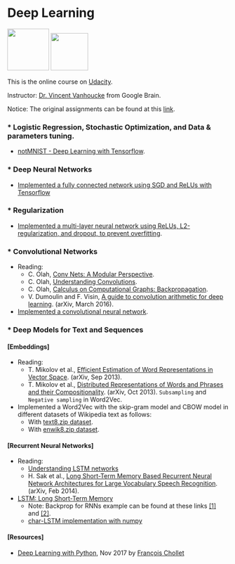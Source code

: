 # Deep Learning 
<img width="95" src="https://github.com/ttungl/Deep-Learning-Google/blob/master/Lesson1/googlelogo.png"> <img width="85" src="https://github.com/ttungl/Deep-Learning-Google/blob/master/Lesson1/tensorflow.png">

This is the online course on [Udacity](https://www.udacity.com/course/deep-learning--ud730).

Instructor: [Dr. Vincent Vanhoucke](https://research.google.com/pubs/VincentVanhoucke.html) from Google Brain.

Notice: The original assignments can be found at this [link](https://github.com/tensorflow/tensorflow/tree/master/tensorflow/examples/udacity).

### * Logistic Regression, Stochastic Optimization, and Data & parameters tuning. 
* [notMNIST - Deep Learning with Tensorflow](https://github.com/ttungl/Deep-Learning-by-Google/blob/master/Lesson1/DeepLearning_assignment_1.ipynb). 

### * Deep Neural Networks
* [Implemented a fully connected network using SGD and ReLUs with Tensorflow](https://github.com/ttungl/Deep-Learning-Google/blob/master/Lesson1/2_fully_connected_network_using_SGD.ipynb)
              
### * Regularization
* [Implemented a multi-layer neural network using ReLUs, L2-regularization, and dropout, to prevent overfitting](https://github.com/ttungl/Deep-Learning-Google/blob/master/Lesson1/3_Regularization.ipynb).
  
### * Convolutional Networks
* Reading: 
  + C. Olah, [Conv Nets: A Modular Perspective](http://colah.github.io/posts/2014-07-Conv-Nets-Modular/). 
  + C. Olah, [Understanding Convolutions](http://colah.github.io/posts/2014-07-Understanding-Convolutions/).  
  + C. Olah, [Calculus on Computational Graphs: Backpropagation](http://colah.github.io/posts/2015-08-Backprop/).
  + V. Dumoulin and F. Visin, [A guide to convolution arithmetic for deep learning](https://arxiv.org/pdf/1603.07285.pdf). (arXiv, March 2016). 
* [Implemented a convolutional neural network](https://github.com/ttungl/Deep-Learning-Google/blob/master/Lesson1/4_Convolutional_Neural_Networks.ipynb).

### * Deep Models for Text and Sequences
#### [Embeddings]
* Reading:
  + T. Mikolov et al., [Efficient Estimation of Word Representations in Vector Space](https://arxiv.org/pdf/1301.3781.pdf). (arXiv, Sep 2013).
  + T. Mikolov et al., [Distributed Representations of Words and Phrases and their Compositionality](https://arxiv.org/pdf/1310.4546.pdf). (arXiv, Oct 2013). `Subsampling` and `Negative sampling` in Word2Vec.
* Implemented a Word2Vec with the skip-gram model and CBOW model in different datasets of Wikipedia text as follows: 
  + With [text8.zip dataset](https://github.com/ttungl/Deep-Learning-Google/blob/master/Lesson1/5_WordToVec.ipynb).
  + With [enwik8.zip dataset](https://github.com/ttungl/Deep-Learning-Google/blob/master/Lesson1/5_WordToVec_enwik8.ipynb).
 
#### [Recurrent Neural Networks]
* Reading:
  + [Understanding LSTM networks](http://colah.github.io/posts/2015-08-Understanding-LSTMs/) 
  + H. Sak et al., [Long Short-Term Memory Based Recurrent Neural Network Architectures for Large Vocabulary Speech Recognition](https://arxiv.org/pdf/1402.1128v1.pdf). (arXiv, Feb 2014).
* [LSTM: Long Short-Term Memory](https://github.com/ttungl/Deep-Learning/blob/master/Lesson1/6_LSTMs.ipynb)
  + Note: Backprop for RNNs example can be found at these links [[1]](http://peterroelants.github.io/posts/rnn_implementation_part01/) and [[2]](http://www.wildml.com/2015/10/recurrent-neural-network-tutorial-part-4-implementing-a-grulstm-rnn-with-python-and-theano/).
  + [char-LSTM implementation with numpy](http://blog.varunajayasiri.com/numpy_lstm.html)

#### [Resources]
* [Deep Learning with Python](https://github.com/fchollet/deep-learning-with-python-notebooks), Nov 2017 by [François Chollet](https://twitter.com/fchollet)
